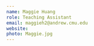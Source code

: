 ```yaml
---
name: Maggie Huang
role: Teaching Assistant
email: maggieh2@andrew.cmu.edu
website: 
photo: Maggie.jpg
---
```


